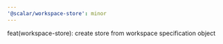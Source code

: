 ```yaml
---
'@scalar/workspace-store': minor
---
```


feat(workspace-store): create store from workspace specification object
